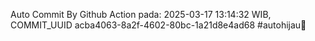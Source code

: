 Auto Commit By Github Action pada: 2025-03-17 13:14:32 WIB, COMMIT_UUID acba4063-8a2f-4602-80bc-1a21d8e4ad68 #autohijau🗿
